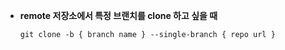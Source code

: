 

+ **remote 저장소에서 특정 브랜치를 clone 하고 싶을 때**

  `git clone -b { branch name } --single-branch { repo url }`

  ​	
